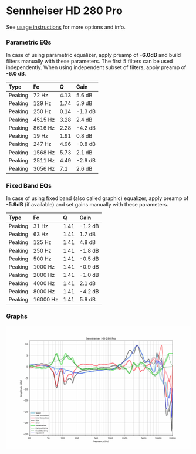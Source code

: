 # Sennheiser HD 280 Pro
See [usage instructions](https://github.com/jaakkopasanen/AutoEq#usage) for more options and info.

### Parametric EQs
In case of using parametric equalizer, apply preamp of **-6.0dB** and build filters manually
with these parameters. The first 5 filters can be used independently.
When using independent subset of filters, apply preamp of **-6.0 dB**.

| Type    | Fc      |    Q | Gain    |
|:--------|:--------|:-----|:--------|
| Peaking | 72 Hz   | 4.13 | 5.6 dB  |
| Peaking | 129 Hz  | 1.74 | 5.9 dB  |
| Peaking | 250 Hz  | 0.14 | -1.3 dB |
| Peaking | 4515 Hz | 3.28 | 2.4 dB  |
| Peaking | 8616 Hz | 2.28 | -4.2 dB |
| Peaking | 19 Hz   | 1.91 | 0.8 dB  |
| Peaking | 247 Hz  | 4.96 | -0.8 dB |
| Peaking | 1568 Hz | 5.73 | 2.1 dB  |
| Peaking | 2511 Hz | 4.49 | -2.9 dB |
| Peaking | 3056 Hz | 7.1  | 2.6 dB  |

### Fixed Band EQs
In case of using fixed band (also called graphic) equalizer, apply preamp of **-5.9dB**
(if available) and set gains manually with these parameters.

| Type    | Fc       |    Q | Gain    |
|:--------|:---------|:-----|:--------|
| Peaking | 31 Hz    | 1.41 | -1.2 dB |
| Peaking | 63 Hz    | 1.41 | 1.7 dB  |
| Peaking | 125 Hz   | 1.41 | 4.8 dB  |
| Peaking | 250 Hz   | 1.41 | -1.8 dB |
| Peaking | 500 Hz   | 1.41 | -0.5 dB |
| Peaking | 1000 Hz  | 1.41 | -0.9 dB |
| Peaking | 2000 Hz  | 1.41 | -1.0 dB |
| Peaking | 4000 Hz  | 1.41 | 2.1 dB  |
| Peaking | 8000 Hz  | 1.41 | -4.2 dB |
| Peaking | 16000 Hz | 1.41 | 5.9 dB  |

### Graphs
![](./Sennheiser%20HD%20280%20Pro.png)